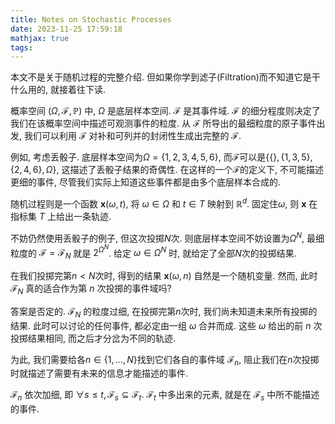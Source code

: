 ```yaml
---
title: Notes on Stochastic Processes
date: 2023-11-25 17:59:18
mathjax: true
tags:
---
```


本文不是关于随机过程的完整介绍. 但如果你学到滤子(Filtration)而不知道它是干什么用的, 就接着往下读.

<!-- more -->

概率空间 $(\Omega, \mathcal{F}, \mathbb{P})$ 中, $\Omega$ 是底层样本空间. $\mathcal{F}$ 是其事件域. $\mathcal{F}$ 的细分程度则决定了我们在该概率空间中描述可观测事件的粒度. 从 $\mathcal{F}$ 所导出的最细粒度的原子事件出发, 我们可以利用 $\mathcal{F}$ 对补和可列并的封闭性生成出完整的 $\mathcal{F}$.

例如, 考虑丢骰子. 底层样本空间为$\Omega=\{1,2,3,4,5,6\}$, 而$\mathcal{F}$可以是$\{\{\}, \{1,3,5\}, \{2,4,6\},\Omega\}$, 这描述了丢骰子结果的奇偶性. 在这样的一个$\mathcal{F}$的定义下, 不可能描述更细的事件, 尽管我们实际上知道这些事件都是由多个底层样本合成的.

随机过程则是一个函数 $\mathbf{x}(\omega, t)$, 将 $\omega \in \Omega$ 和 $t \in T$ 映射到 $\mathbb{R}^d$. 固定住$\omega$, 则 $\mathbf{x}$ 在指标集 $T$ 上给出一条轨迹.

不妨仍然使用丢骰子的例子, 但这次投掷$N$次. 则底层样本空间不妨设置为$\Omega^N$, 最细粒度的 $\mathcal{F}=\mathcal{F}_N$ 就是 $2^{\Omega^N}$. 给定 $\omega\in \Omega^N$ 时, 就给定了全部$N$次的投掷结果.

在我们投掷完第$n\lt N$次时, 得到的结果 $\mathbf{x}(\omega, n)$ 自然是一个随机变量. 然而, 此时 $\mathcal{F}_N$ 真的适合作为第 $n$ 次投掷的事件域吗?

答案是否定的. $\mathcal{F}_N$ 的粒度过细, 在投掷完第$n$次时, 我们尚未知道未来所有投掷的结果. 此时可以讨论的任何事件, 都必定由一组 $\omega$ 合并而成. 这些 $\omega$ 给出的前 $n$ 次投掷结果相同, 而之后才分岔为不同的轨迹.

为此, 我们需要给各$n\in \{1,\dots, N\}$找到它们各自的事件域 $\mathcal{F}_n$, 阻止我们在$n$次投掷时就描述了需要有未来的信息才能描述的事件.

$\mathcal{F}_n$ 依次加细, 即 $\forall s\leq t, \mathcal{F}_s \subseteq \mathcal{F}_t$. $\mathcal{F}_t$ 中多出来的元素, 就是在 $\mathcal{F}_s$ 中所不能描述的事件.
